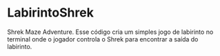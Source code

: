 # LabirintoShrek
Shrek Maze Adventure. Esse código cria um simples jogo de labirinto no terminal onde o jogador controla o Shrek para encontrar a saída do labirinto.

